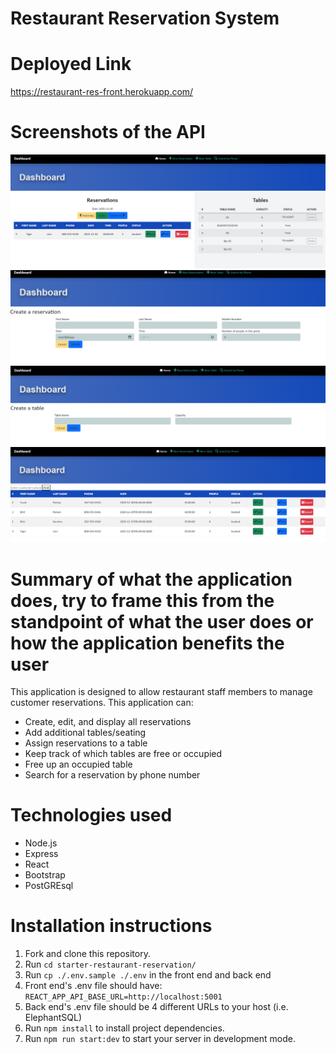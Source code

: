 # Restaurant Reservation System

# Deployed Link
https://restaurant-res-front.herokuapp.com/


# Screenshots of the API
![Dashboard](/front-end/src/images/Dashboard.png?raw=true "Dashboard")
![CreateReservation](/front-end/src/images/CreateReservation.PNG)
![CreateTable](/front-end/src/images/CreateTable.PNG)
![SearchingByPhone](/front-end/src/images/Search.PNG)

# Summary of what the application does, try to frame this from the standpoint of what the user does or how the application benefits the user
This application is designed to allow restaurant staff members to manage customer reservations.
This application can:
- Create, edit, and display all reservations
- Add additional tables/seating
- Assign reservations to a table
- Keep track of which tables are free or occupied
- Free up an occupied table
- Search for a reservation by phone number

# Technologies used
- Node.js
- Express
- React
- Bootstrap
- PostGREsql

# Installation instructions

1. Fork and clone this repository.
1. Run `cd starter-restaurant-reservation/`
1. Run `cp ./.env.sample ./.env` in the front end and back end
1. Front end's .env file should have: `REACT_APP_API_BASE_URL=http://localhost:5001`
1. Back end's .env file should be 4 different URLs to your host (i.e. ElephantSQL)
1. Run `npm install` to install project dependencies.
1. Run `npm run start:dev` to start your server in development mode.
